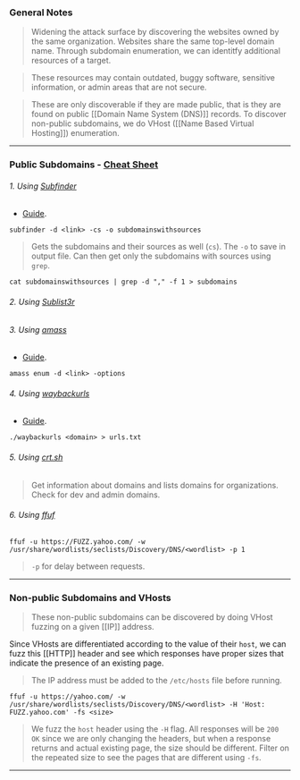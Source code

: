 
### General Notes

> Widening the attack surface by discovering the websites owned by the same organization.
> Websites share the same top-level domain name.
> Through subdomain enumeration, we can identitfy additional resources of a target.

> These resources may contain outdated, buggy software, sensitive information, or admin areas that are not secure.

> These are only discoverable if they are made public, that is they are found on public [[Domain Name System (DNS)]] records.
> To discover non-public subdomains, we do VHost ([[Name Based Virtual Hosting]]) enumeration. 

---
### Public Subdomains - [Cheat Sheet](https://pentester.land/blog/subdomains-enumeration-cheatsheet/)
###### 1. Using [Subfinder](https://github.com/projectdiscovery/subfinder)

* [Guide](https://blog.projectdiscovery.io/do-you-really-know-subfinder-an-in-depth-guide-to-all-features-of-subfinder-beginner-to-advanced/).
```
subfinder -d <link> -cs -o subdomainswithsources
```
> Gets the subdomains and their sources as well (`cs`). The `-o` to save in output file.
> Can then get only the subdomains with sources using `grep`.
```
cat subdomainswithsources | grep -d "," -f 1 > subdomains
```

###### 2. Using [Sublist3r](https://github.com/aboul3la/Sublist3r)

###### 3. Using [amass](https://github.com/owasp-amass/amass)

* [Guide](https://github.com/owasp-amass/amass/blob/master/doc/user_guide.md).
```
amass enum -d <link> -options
```

###### 4. Using [waybackurls](https://github.com/tomnomnom/waybackurls)

* [Guide](https://www.geeksforgeeks.org/waybackurls-fetch-all-the-urls-that-the-wayback-machine-knows-about-for-a-domain/).
```
./waybackurls <domain> > urls.txt
```
 
###### 5. Using [crt.sh](https://crt.sh/)

> Get information about domains and lists domains for organizations.
> Check for dev and admin domains.

###### 6. Using [ffuf](https://github.com/ffuf/ffuf)

```
ffuf -u https://FUZZ.yahoo.com/ -w /usr/share/wordlists/seclists/Discovery/DNS/<wordlist> -p 1
```
> `-p` for delay between requests.

---

### Non-public Subdomains and VHosts

> These non-public subdomains can be discovered by doing VHost fuzzing on a given [[IP]] address.

Since VHosts are differentiated according to the value of their `host`, we can fuzz this [[HTTP]] header and see which responses have proper sizes that indicate the presence of an existing page.

> The IP address must be added to the `/etc/hosts` file before running.
```
ffuf -u https://yahoo.com/ -w /usr/share/wordlists/seclists/Discovery/DNS/<wordlist> -H 'Host: FUZZ.yahoo.com' -fs <size>
```
> We fuzz the `host` header using the `-H` flag.
> All responses will be `200 OK` since we are only changing the headers, but when a response returns and actual existing page, the size should be different.
> Filter on the repeated size to see the pages that are different using `-fs`.

---
